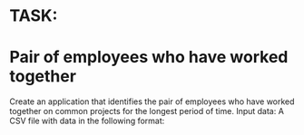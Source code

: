 # TASK:
# Pair of employees who have worked together
Create an application that identifies the pair of employees who have worked
together on common projects for the longest period of time.
Input data:
A CSV file with data in the following format:
